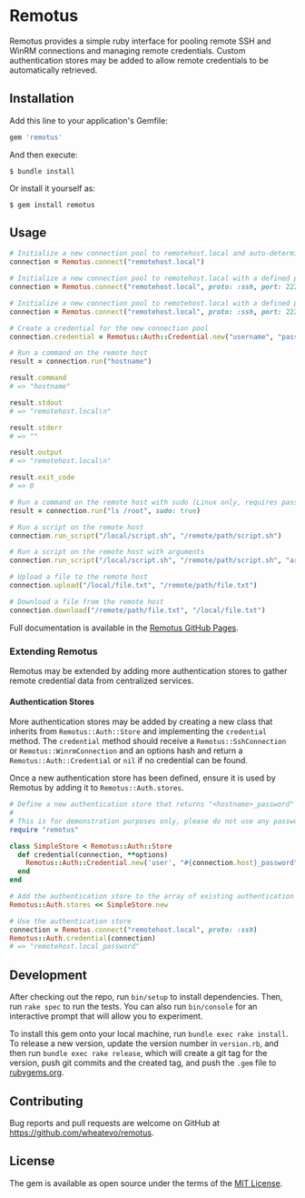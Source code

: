 # Remotus

Remotus provides a simple ruby interface for pooling remote SSH and WinRM connections and managing remote credentials. Custom authentication stores may be added to allow remote credentials to be automatically retrieved.

## Installation

Add this line to your application's Gemfile:

```ruby
gem 'remotus'
```

And then execute:

    $ bundle install

Or install it yourself as:

    $ gem install remotus

## Usage

```ruby
# Initialize a new connection pool to remotehost.local and auto-determine whether to use SSH or WinRM
connection = Remotus.connect("remotehost.local")

# Initialize a new connection pool to remotehost.local with a defined protocol and port
connection = Remotus.connect("remotehost.local", proto: :ssh, port: 2222)

# Initialize a new connection pool to remotehost.local with a defined protocol and port and arbitrary metadata
connection = Remotus.connect("remotehost.local", proto: :ssh, port: 2222, company: "Test Corp", location: "Oslo")

# Create a credential for the new connection pool
connection.credential = Remotus::Auth::Credential.new("username", "password")

# Run a command on the remote host
result = connection.run("hostname")

result.command
# => "hostname"

result.stdout
# => "remotehost.local\n"

result.stderr
# => ""

result.output
# => "remotehost.local\n"

result.exit_code
# => 0

# Run a command on the remote host with sudo (Linux only, requires password to be specified)
result = connection.run("ls /root", sudo: true)

# Run a script on the remote host
connection.run_script("/local/script.sh", "/remote/path/script.sh")

# Run a script on the remote host with arguments
connection.run_script("/local/script.sh", "/remote/path/script.sh", "arg1", "arg2")

# Upload a file to the remote host
connection.upload("/local/file.txt", "/remote/path/file.txt")

# Download a file from the remote host
connection.download("/remote/path/file.txt", "/local/file.txt")
```

Full documentation is available in the [Remotus GitHub Pages](https://wheatevo.github.io/remotus/).

### Extending Remotus

Remotus may be extended by adding more authentication stores to gather remote credential data from centralized services.

#### Authentication Stores

More authentication stores may be added by creating a new class that inherits from `Remotus::Auth::Store` and implementing the `credential` method. The `credential` method should receive a `Remotus::SshConnection` or `Remotus::WinrmConnection` and an options hash and return a `Remotus::Auth::Credential` or `nil` if no credential can be found.

Once a new authentication store has been defined, ensure it is used by Remotus by adding it to `Remotus::Auth.stores`.

```ruby
# Define a new authentication store that returns "<hostname>_password" for any connection
#
# This is for demonstration purposes only, please do not use any password with your hostname or "password" in it :)
require "remotus"

class SimpleStore < Remotus::Auth::Store
  def credential(connection, **options)
    Remotus::Auth::Credential.new('user', "#{connection.host}_password")
  end
end

# Add the authentication store to the array of existing authentication stores
Remotus::Auth.stores << SimpleStore.new

# Use the authentication store
connection = Remotus.connect("remotehost.local", proto: :ssh)
Remotus::Auth.credential(connection)
# => "remotehost.local_password"
```

## Development

After checking out the repo, run `bin/setup` to install dependencies. Then, run `rake spec` to run the tests. You can also run `bin/console` for an interactive prompt that will allow you to experiment.

To install this gem onto your local machine, run `bundle exec rake install`. To release a new version, update the version number in `version.rb`, and then run `bundle exec rake release`, which will create a git tag for the version, push git commits and the created tag, and push the `.gem` file to [rubygems.org](https://rubygems.org).

## Contributing

Bug reports and pull requests are welcome on GitHub at https://github.com/wheatevo/remotus.

## License

The gem is available as open source under the terms of the [MIT License](https://opensource.org/licenses/MIT).

